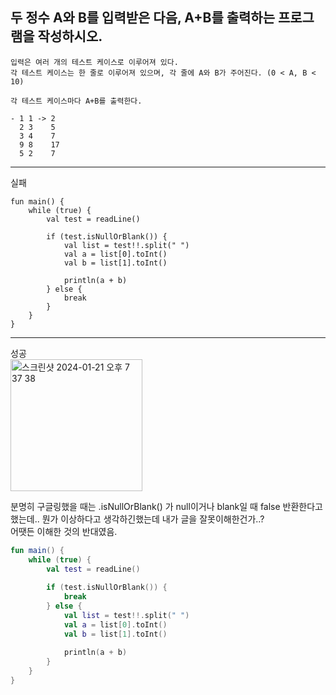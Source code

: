 ## 두 정수 A와 B를 입력받은 다음, A+B를 출력하는 프로그램을 작성하시오.

    입력은 여러 개의 테스트 케이스로 이루어져 있다.  
    각 테스트 케이스는 한 줄로 이루어져 있으며, 각 줄에 A와 B가 주어진다. (0 < A, B < 10)

    각 테스트 케이스마다 A+B를 출력한다.

    - 1 1 -> 2
      2 3    5
      3 4    7
      9 8    17
      5 2    7

------------------
실패  

```kolin
fun main() {
    while (true) {
        val test = readLine()
        
        if (test.isNullOrBlank()) {
            val list = test!!.split(" ")
            val a = list[0].toInt()
            val b = list[1].toInt()
            
            println(a + b)
        } else {
            break
        }
    }
}
```

------------------
성공  
<img width="211" alt="스크린샷 2024-01-21 오후 7 37 38" src="https://github.com/21dbwls12/TIL/assets/139525941/2e6d9fda-d319-47fa-898b-f29aa797cf23">

분명히 구글링했을 때는 .isNullOrBlank() 가 null이거나 blank일 때 false 반환한다고 했는데.. 뭔가 이상하다고 생각하긴했는데 내가 글을 잘못이해한건가..?  
어땟든 이해한 것의 반대였음.

```kotlin
fun main() {
    while (true) {
        val test = readLine()
        
        if (test.isNullOrBlank()) {
            break
        } else {
            val list = test!!.split(" ")
            val a = list[0].toInt()
            val b = list[1].toInt()
            
            println(a + b)
        }
    }
}
```
